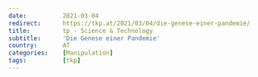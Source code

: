 ```yaml
---
date:          2021-03-04
redirect:      https://tkp.at/2021/03/04/die-genese-einer-pandemie/
title:         tp - Science & Technology
subtitle:      'Die Genese einer Pandemie'
country:       AT
categories:    [Manipulation]
tags:          [tkp]
---
```

